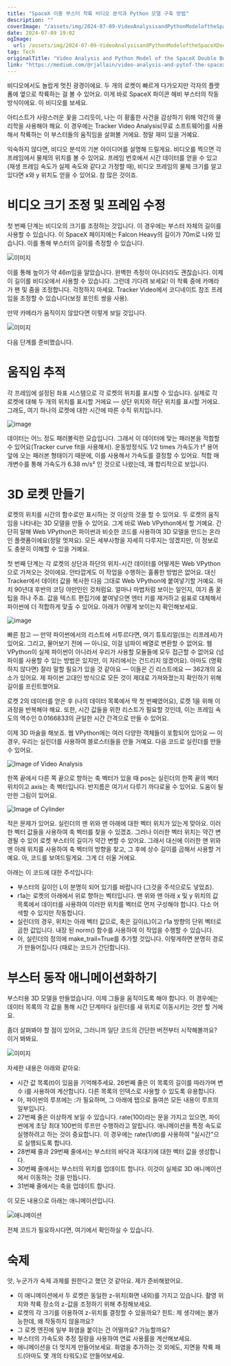 ```yaml
---
title: "SpaceX 이중 부스터 착륙 비디오 분석과 Python 모델 구축 방법"
description: ""
coverImage: "/assets/img/2024-07-09-VideoAnalysisandPythonModeloftheSpaceXDoubleBoosterLanding_0.png"
date: 2024-07-09 19:02
ogImage: 
  url: /assets/img/2024-07-09-VideoAnalysisandPythonModeloftheSpaceXDoubleBoosterLanding_0.png
tag: Tech
originalTitle: "Video Analysis and Python Model of the SpaceX Double Booster Landing"
link: "https://medium.com/@rjallain/video-analysis-and-pytof-the-spacex-double-booster-landing-d3e195cf0625"
---
```



비디오에서도 놀랍게 멋진 광경이에요. 두 개의 로켓이 빠르게 다가오지만 각자의 플랫폼에 옆으로 착륙하는 걸 볼 수 있어요. 이게 바로 SpaceX 파이콘 헤비 부스터의 작동 방식이에요. 이 비디오를 보세요.

아티스트가 사랑스러운 꽃을 그리듯이, 나는 이 황홀한 사건을 감상하기 위해 약간의 물리학을 사용해야 해요. 이 경우에는 Tracker Video Analysis(무료 소프트웨어)를 사용해서 착륙하는 이 부스터들의 움직임을 살펴볼 거에요. 정말 재미 있을 거예요.

익숙하지 않다면, 비디오 분석의 기본 아이디어를 설명해 드릴게요. 비디오를 찍으면 각 프레임에서 물체의 위치를 볼 수 있어요. 프레임 번호에서 시간 데이터를 얻을 수 있고 (재생 프레임 속도가 실제 속도와 같다고 가정할 때), 비디오 프레임의 물체 크기를 알고 있다면 x와 y 위치도 얻을 수 있어요. 참 많은 것이죠.

# 비디오 크기 조정 및 프레임 수정

<!-- TIL 수평 -->
<ins class="adsbygoogle"
     style="display:block"
     data-ad-client="ca-pub-4877378276818686"
     data-ad-slot="1549334788"
     data-ad-format="auto"
     data-full-width-responsive="true"></ins>
<script>
(adsbygoogle = window.adsbygoogle || []).push({});
</script>

첫 번째 단계는 비디오의 크기를 조정하는 것입니다. 이 경우에는 부스터 자체의 길이를 사용할 수 있습니다. 이 SpaceX 페이지에는 Falcon Heavy의 길이가 70m로 나와 있습니다. 이를 통해 부스터의 길이를 측정할 수 있습니다.

![이미지](/assets/img/2024-07-09-VideoAnalysisandPythonModeloftheSpaceXDoubleBoosterLanding_0.png)

이를 통해 높이가 약 46m임을 알았습니다. 완벽한 측정이 아니더라도 괜찮습니다. 이제 이 길이를 비디오에서 사용할 수 있습니다. 그런데 기다려 보세요! 이 착륙 중에 카메라가 팬 및 줌을 조정합니다. 걱정하지 마세요. Tracker Video에서 코디네이트 참조 프레임을 조정할 수 있습니다(보정 포인트 쌍을 사용).

만약 카메라가 움직이지 않았다면 이렇게 보일 것입니다.

![이미지](https://miro.medium.com/v2/resize:fit:960/1*x5UudQB-ajAgQDgS8pfj5g.gif)

<!-- TIL 수평 -->
<ins class="adsbygoogle"
     style="display:block"
     data-ad-client="ca-pub-4877378276818686"
     data-ad-slot="1549334788"
     data-ad-format="auto"
     data-full-width-responsive="true"></ins>
<script>
(adsbygoogle = window.adsbygoogle || []).push({});
</script>

다음 단계를 준비했습니다.

# 움직임 추적

각 프레임에 설정된 좌표 시스템으로 각 로켓의 위치를 표시할 수 있습니다. 실제로 각 로켓에 대해 두 개의 위치를 표시할 거에요 — 상단 위치와 하단 위치를 표시할 거에요. 그래도, 여기 하나의 로켓에 대한 시간에 따른 수직 위치입니다.

![image](/assets/img/2024-07-09-VideoAnalysisandPythonModeloftheSpaceXDoubleBoosterLanding_1.png)

<!-- TIL 수평 -->
<ins class="adsbygoogle"
     style="display:block"
     data-ad-client="ca-pub-4877378276818686"
     data-ad-slot="1549334788"
     data-ad-format="auto"
     data-full-width-responsive="true"></ins>
<script>
(adsbygoogle = window.adsbygoogle || []).push({});
</script>

데이터는 어느 정도 패러볼릭한 모습입니다. 그래서 이 데이터에 맞는 패러본을 적합할 수 있어요(Tracker curve fit을 사용해서). 운동방정식도 1/2 times 가속도가 t² 용어 앞에 오는 패러본 형태이기 때문에, 이를 사용해서 가속도를 결정할 수 있어요. 적합 매개변수를 통해 가속도가 6.38 m/s² 인 것으로 나왔는데, 꽤 합리적으로 보입니다.

# 3D 로켓 만들기

로켓의 위치를 시간의 함수로만 표시하는 것 이상의 것을 할 수 있어요. 두 로켓의 움직임을 나타내는 3D 모델을 만들 수 있어요. 그게 바로 Web VPython에서 할 거예요. 간단히 말해 Web VPython은 파이썬과 비슷한 코드를 사용하여 3D 모델을 만드는 온라인 플랫폼이에요(정말 멋져요). 모든 세부사항을 자세히 다루지는 않겠지만, 이 정보로도 충분히 이해할 수 있을 거예요.

첫 번째 단계는 각 로켓의 상단과 하단의 위치-시간 데이터를 어떻게든 Web VPython으로 가져오는 것이에요. 안타깝게도 이 작업을 수행하는 훌륭한 방법은 없어요. 대신 Tracker에서 데이터 값을 복사한 다음 그대로 Web VPython에 붙여넣기할 거예요. 마치 90년대 후반의 코딩 야만인인 것처럼요. 얼마나 마법처럼 보이는 일인지, 여기 좀 꿀팁을 하나 주죠. 값을 텍스트 편집기에 붙여넣으면 엔터 키를 제거하고 쉼표로 대체해서 파이썬에 더 적합하게 맞출 수 있어요. 아래가 어떻게 보이는지 확인해보세요.

<!-- TIL 수평 -->
<ins class="adsbygoogle"
     style="display:block"
     data-ad-client="ca-pub-4877378276818686"
     data-ad-slot="1549334788"
     data-ad-format="auto"
     data-full-width-responsive="true"></ins>
<script>
(adsbygoogle = window.adsbygoogle || []).push({});
</script>


![image](/assets/img/2024-07-09-VideoAnalysisandPythonModeloftheSpaceXDoubleBoosterLanding_2.png)

빠른 참고 — 만약 파이썬에서의 리스트에 서투르다면, 여기 튜토리얼(또는 리프레셔)가 있어요. 그리고, 물어보기 전에 — 아니요, 이걸 넘파이 배열로 변환할 수 없어요. 웹 VPython이 실제 파이썬이 아니라서 우리가 사용할 모듈들에 모두 접근할 수 없어요 (넘파이를 사용할 수 있는 방법은 있지만, 이 자리에서는 건드리지 않겠어요). 아마도 (명확하지 않다면) 잘라 말할 필요가 있을 것 같아요 — 이들은 긴 리스트에요 — 362개의 요소가 있어요. 제 파이썬 고대인 방식으로 모든 것이 제대로 가져와졌는지 확인하기 위해 길이를 프린트했어요.

로켓 2의 데이터를 얻은 후 (나의 데이터 목록에서 딱 첫 번째였어요), 로켓 1을 위해 이 과정을 반복해야 해요. 또한, 시간 값들을 위한 리스트가 필요할 것인데, 이는 프레임 속도의 역수인 0.0166833의 균일한 시간 간격으로 만들 수 있어요.

이제 3D 마술을 해보죠. 웹 VPython에는 여러 다양한 객체들이 포함되어 있어요 — 이 경우, 우리는 실린더를 사용하여 블로스터들을 만들 거예요. 다음 코드로 실린더를 만들 수 있어요.


<!-- TIL 수평 -->
<ins class="adsbygoogle"
     style="display:block"
     data-ad-client="ca-pub-4877378276818686"
     data-ad-slot="1549334788"
     data-ad-format="auto"
     data-full-width-responsive="true"></ins>
<script>
(adsbygoogle = window.adsbygoogle || []).push({});
</script>


![Image of Video Analysis](/assets/img/2024-07-09-VideoAnalysisandPythonModeloftheSpaceXDoubleBoosterLanding_3.png)

한쪽 끝에서 다른 쪽 끝으로 향하는 축 벡터가 있을 때 pos는 실린더의 한쪽 끝의 벡터 위치이고 axis는 축 벡터입니다. 반지름은 여기서 다루기 까다로울 수 있어요. 도움이 될 만한 그림이 있어요.

![Image of Cylinder](/assets/img/2024-07-09-VideoAnalysisandPythonModeloftheSpaceXDoubleBoosterLanding_4.png)

적은 문제가 있어요. 실린더의 맨 위와 맨 아래에 대한 벡터 위치가 있는게 맞아요. 이러한 벡터 값들을 사용하여 축 벡터를 찾을 수 있겠죠. 그러나 이러한 벡터 위치는 약간 변경될 수 있어 로켓 부스터의 길이가 약간 변할 수 있어요. 그래서 대신에 이러한 맨 위와 맨 아래 위치를 사용하여 축 벡터의 방향을 찾고, 그 후에 상수 길이를 곱해서 사용할 거예요. 아, 코드를 보여드릴게요. 그게 더 쉬울 거에요.


<!-- TIL 수평 -->
<ins class="adsbygoogle"
     style="display:block"
     data-ad-client="ca-pub-4877378276818686"
     data-ad-slot="1549334788"
     data-ad-format="auto"
     data-full-width-responsive="true"></ins>
<script>
(adsbygoogle = window.adsbygoogle || []).push({});
</script>

아래는 이 코드에 대한 주석입니다:

- 부스터의 길이인 L이 분명히 되어 있기를 바랍니다 (그것을 주석으로도 넣었죠).
- r1a는 로켓의 아래에서 위로 향하는 벡터입니다. 맨 위와 맨 아래 x 및 y 위치의 값 목록에서 데이터를 사용하여 이러한 위치를 벡터로 먼저 구성해야 합니다. 다소 어색할 수 있지만 작동합니다.
- 실린더의 경우, 위치는 아래 벡터 값으로, 축은 길이(L)이고 r1a 방향의 단위 벡터로 곱한 값입니다. 내장 된 norm() 함수를 사용하여 이 작업을 수행할 수 있습니다.
- 아, 실린더의 정의에 make_trail=True를 추가할 것입니다. 이렇게하면 분명히 경로가 만들어집니다 (때로는 코드가 간단합니다).

# 부스터 동작 애니메이션화하기

<!-- TIL 수평 -->
<ins class="adsbygoogle"
     style="display:block"
     data-ad-client="ca-pub-4877378276818686"
     data-ad-slot="1549334788"
     data-ad-format="auto"
     data-full-width-responsive="true"></ins>
<script>
(adsbygoogle = window.adsbygoogle || []).push({});
</script>

부스터용 3D 모델을 만들었습니다. 이제 그들을 움직이도록 해야 합니다. 이 경우에는 데이터 목록의 각 값을 통해 시간 단계마다 실린더를 새 위치로 이동시키는 것만 할 거에요.

좀더 살펴봐야 할 점이 있어요, 그러니까 일단 코드의 간단한 버전부터 시작해볼까요? 이거 봐봐요.

![이미지](/assets/img/2024-07-09-VideoAnalysisandPythonModeloftheSpaceXDoubleBoosterLanding_6.png)

자세한 내용은 아래와 같아요:

<!-- TIL 수평 -->
<ins class="adsbygoogle"
     style="display:block"
     data-ad-client="ca-pub-4877378276818686"
     data-ad-slot="1549334788"
     data-ad-format="auto"
     data-full-width-responsive="true"></ins>
<script>
(adsbygoogle = window.adsbygoogle || []).push({});
</script>

- 시간 값 목록(t)이 있음을 기억해주세요. 26번째 줄은 이 목록의 길이를 따라가며 변수 i를 사용하여 계산합니다. 다른 목록의 인덱스로 사용할 수 있도록 유용합니다.
- 아, 파이썬의 루프에는 :가 필요하며, 그 아래에 탭으로 들여쓴 모든 내용이 루프의 일부입니다.
- 27번째 줄은 이상하게 보일 수 있습니다. rate(100)라는 문을 가지고 있으면, 파이썬에게 초당 최대 100번의 루프만 수행하라고 알립니다. 애니메이션을 특정 속도로 실행하려고 하는 것이 중요합니다. 이 경우에는 rate(1/dt)를 사용하여 "실시간"으로 실행되도록 합니다.
- 28번째 줄과 29번째 줄에서는 부스터의 바닥과 꼭대기에 대한 벡터 값을 생성합니다.
- 30번째 줄에서는 부스터의 위치를 업데이트 합니다. 이것이 실제로 3D 애니메이션에서 이동하는 것을 만듭니다.
- 31번째 줄에서는 축을 업데이트 합니다.

이 모든 내용으로 아래는 애니메이션입니다.

![애니메이션](https://miro.medium.com/v2/resize:fit:1000/1*KmXJ7wLB0IqLBEUD4CF3kA.gif)

전체 코드가 필요하시다면, 여기에서 확인하실 수 있습니다.

<!-- TIL 수평 -->
<ins class="adsbygoogle"
     style="display:block"
     data-ad-client="ca-pub-4877378276818686"
     data-ad-slot="1549334788"
     data-ad-format="auto"
     data-full-width-responsive="true"></ins>
<script>
(adsbygoogle = window.adsbygoogle || []).push({});
</script>

# 숙제

앗, 누군가가 숙제 과제를 원한다고 했던 것 같아요. 제가 준비해왔어요.

- 이 애니메이션에서 두 로켓은 동일한 z-위치(화면 내외)를 가지고 있습니다. 촬영 위치와 착륙 장소의 z-값을 조정하기 위해 추정해보세요.
- 로켓의 각 크기를 이용하여 z-위치를 결정할 수 있을까요? 힌트: 제 생각에는 불가능한데, 왜 작동하지 않을까요?
- 그 로켓 엔진에 일부 화염을 붙이는 건 어떨까요? 가능할까요?
- 부스터의 가속도와 추정 질량을 사용하여 연료 사용률을 계산해보세요.
- 애니메이션을 더 멋지게 만들어보세요. 화염을 추가하는 것 외에도, 지면을 착륙 패드(아마도 몇 개의 타워도)로 만들어보세요.